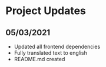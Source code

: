 # Project Updates

## 05/03/2021
- Updated all frontend dependencies
- Fully translated text to english
- README.md created